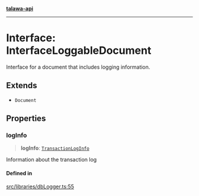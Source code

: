 [**talawa-api**](../../../README.md)

***

# Interface: InterfaceLoggableDocument

Interface for a document that includes logging information.

## Extends

- `Document`

## Properties

### logInfo

> **logInfo**: [`TransactionLogInfo`](../type-aliases/TransactionLogInfo.md)

Information about the transaction log

#### Defined in

[src/libraries/dbLogger.ts:55](https://github.com/Suyash878/talawa-api/blob/f376d03c37e9acd046e7cc983947432c95f74442/src/libraries/dbLogger.ts#L55)
